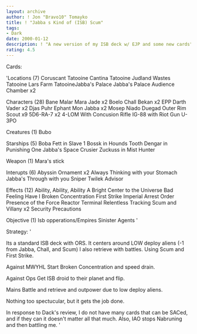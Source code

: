```yaml
---
layout: archive
author: ! Jon "Bravo10" Tomayko
title: ! "Jabba s Kind of (ISB) Scum"
tags:
- Dark
date: 2000-01-12
description: ! "A new version of my ISB deck w/ EJP and some new cards"
rating: 4.5
---
```

Cards: 

'Locations (7)
Coruscant
Tatooine Cantina
Tatooine Judland Wastes
Tatooine Lars Farm
TatooineJabba's Palace
Jabba's Palace Audience Chamber x2

Characters (28)
Bane Malar
Mara Jade x2
Boelo
Chall Bekan x2
EPP Darth Vader x2
Djas Puhr
Ephant Mon
Jabba x2
Mosep
Niado Duegad
Outer Rim Scout x9
5D6-RA-7 x2
4-LOM With Concusion Rifle
IG-88 with Riot Gun
U-3PO

Creatures (1)
Bubo

Starships (5)
Boba Fett in Slave 1
Bossk in Hounds Tooth
Dengar in Punishing One
Jabba's Space Crusier
Zuckuss in Mist Hunter

Weapon (1)
Mara's stick

Interupts (6)
Abyssin Ornament x2
Always Thinking with your Stomach
Jabba's Through with you
Sniper
Twilek Advisor

Effects (12)
Ability, Ability, Ability
A Bright Center to the Universe
Bad Feeling Have I
Broken Concentration
First Strike
Imperial Arrest Order
Presence of the Force
Reactor Terminal
Relentless Tracking
Scum and Villany x2
Security Precautions

Objective (1)
Isb opperations/Empires Sinister Agents  '

Strategy: '

Its a standard ISB deck with ORS. It centers around LOW deploy aliens (-1 from Jabba, Chall, and Scum)
I also retrieve with battles. Using Scum and First Strike.

Against MWYHL
Start Broken Concentration and speed drain.

Against Ops
Get ISB droid to their planet and flip.

Mains
Battle and retrieve and outpower due to low deploy aliens.

Nothing too spectucular, but it gets the job done.

In response to Dack's review, I do not have many cards that can be SACed, and if they can it doesn't matter all that much. Also, IAO stops Nabruning and then battling me. '